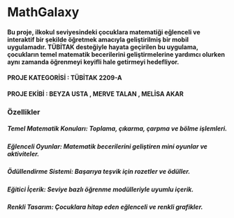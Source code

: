 # MathGalaxy
#### Bu proje, ilkokul seviyesindeki çocuklara matematiği eğlenceli ve interaktif bir şekilde öğretmek amacıyla geliştirilmiş bir mobil uygulamadır. TÜBİTAK desteğiyle hayata geçirilen bu uygulama, çocukların temel matematik becerilerini geliştirmelerine yardımcı olurken aynı zamanda öğrenmeyi keyifli hale getirmeyi hedefliyor.

#### PROJE KATEGORİSİ : TÜBİTAK 2209-A
#### PROJE EKİBİ : BEYZA USTA , MERVE TALAN , MELİSA AKAR 

### Özellikler
##### Temel Matematik Konuları: Toplama, çıkarma, çarpma ve bölme işlemleri.
##### Eğlenceli Oyunlar: Matematik becerilerini geliştiren mini oyunlar ve aktiviteler.
##### Ödüllendirme Sistemi: Başarıya teşvik için rozetler ve ödüller.
##### Eğitici İçerik: Seviye bazlı öğrenme modülleriyle uyumlu içerik.
##### Renkli Tasarım: Çocuklara hitap eden eğlenceli ve renkli grafikler.




